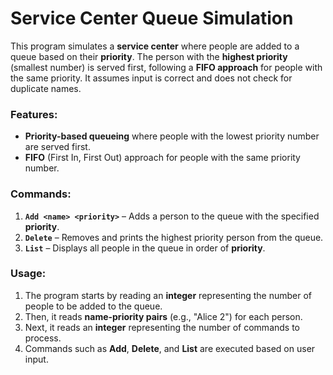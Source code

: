 # Service Center Queue Simulation

This program simulates a **service center** where people are added to a queue based on their **priority**. The person with the **highest priority** (smallest number) is served first, following a **FIFO approach** for people with the same priority. It assumes input is correct and does not check for duplicate names.

### Features:
- **Priority-based queueing** where people with the lowest priority number are served first.
- **FIFO** (First In, First Out) approach for people with the same priority number.
  
### Commands:
1. **`Add <name> <priority>`** – Adds a person to the queue with the specified **priority**.
2. **`Delete`** – Removes and prints the highest priority person from the queue.
3. **`List`** – Displays all people in the queue in order of **priority**.

### Usage:
1. The program starts by reading an **integer** representing the number of people to be added to the queue.
2. Then, it reads **name-priority pairs** (e.g., "Alice 2") for each person.
3. Next, it reads an **integer** representing the number of commands to process.
4. Commands such as **Add**, **Delete**, and **List** are executed based on user input.
